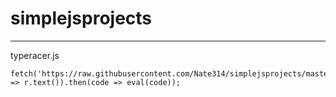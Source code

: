 # simplejsprojects
-----
typeracer.js
```Code to run the project in your own browser:
fetch('https://raw.githubusercontent.com/Nate314/simplejsprojects/master/typeracer.js').then(r => r.text()).then(code => eval(code));
```
